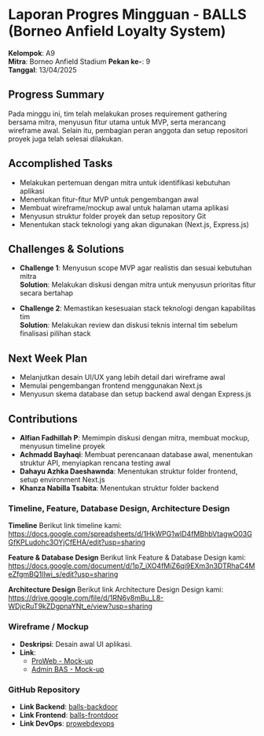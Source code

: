 # Laporan Progres Mingguan - BALLS (Borneo Anfield Loyalty System)

**Kelompok**: A9  
**Mitra**: Borneo Anfield Stadium
**Pekan ke-**: 9  
**Tanggal**: 13/04/2025

## Progress Summary

Pada minggu ini, tim telah melakukan proses requirement gathering bersama mitra, menyusun fitur utama untuk MVP, serta merancang wireframe awal. Selain itu, pembagian peran anggota dan setup repositori proyek juga telah selesai dilakukan.

## Accomplished Tasks

- Melakukan pertemuan dengan mitra untuk identifikasi kebutuhan aplikasi
- Menentukan fitur-fitur MVP untuk pengembangan awal
- Membuat wireframe/mockup awal untuk halaman utama aplikasi
- Menyusun struktur folder proyek dan setup repository Git
- Menentukan stack teknologi yang akan digunakan (Next.js, Express.js)

## Challenges & Solutions

- **Challenge 1**: Menyusun scope MVP agar realistis dan sesuai kebutuhan mitra  
  **Solution**: Melakukan diskusi dengan mitra untuk menyusun prioritas fitur secara bertahap

- **Challenge 2**: Memastikan kesesuaian stack teknologi dengan kapabilitas tim  
  **Solution**: Melakukan review dan diskusi teknis internal tim sebelum finalisasi pilihan stack

## Next Week Plan

- Melanjutkan desain UI/UX yang lebih detail dari wireframe awal
- Memulai pengembangan frontend menggunakan Next.js
- Menyusun skema database dan setup backend awal dengan Express.js

## Contributions

- **Alfian Fadhillah P**: Memimpin diskusi dengan mitra, membuat mockup, menyusun timeline proyek
- **Achmadd Bayhaqi**: Membuat perencanaan database awal, menentukan struktur API,
  menyiapkan rencana testing awal
- **Dahayu Azhka Daeshawnda**: Menentukan struktur folder frontend, setup environment Next.js
- **Khanza Nabilla Tsabita**: Menentukan struktur folder backend

### Timeline, Feature, Database Design, Architecture Design

**Timeline**
Berikut link timeline kami: https://docs.google.com/spreadsheets/d/1HkWPG1wID4fMBhbVtagwO03GGfKPLudohc3OYjCfEHA/edit?usp=sharing

**Feature & Database Design**
Berikut link Feature & Database Design kami: https://docs.google.com/document/d/1p7_iXO4fMiZ6qi9EXm3n3DTRhaC4MeZfgmBQ1Ilwi_s/edit?usp=sharing

**Architecture Design**
Berikut link Architecture Design Design kami: https://drive.google.com/file/d/1RN6v8mBu_L8-WDjcRuT9kZDgpnaYNt_e/view?usp=sharing

### Wireframe / Mockup

- **Deskripsi**: Desain awal UI aplikasi.
- **Link**:
  - [ProWeb - Mock-up](https://www.figma.com/design/xEy22akByWa9LvHT4CHZ4G/ProWeb---Mock-up?node-id=0-1&t=NBg7COo7gK9H9btJ-1)
  - [Admin BAS - Mock-up](https://www.figma.com/proto/sHIRHBKkCxOVx5wCYpnv7n/Admin-BAS---Mock-Up?node-id=1-2)

### GitHub Repository

- **Link Backend**: [balls-backdoor](https://github.com/x3naline/balls-backdoor)
- **Link Frontend**: [balls-frontdoor](https://github.com/wounderfvl/balls-frontdoor)
- **Link DevOps**: [prowebdevops](https://github.com/AchmadLyraa/-prowebdevops)

